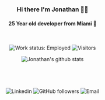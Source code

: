 <h3 align="center"> Hi there I'm Jonathan 👋🏽</h3>
<h4 align="center"> 25 Year old developer from Miami 🌴</h4>
<br />
<p align="center"> 
 <img alt="Work status: Employed" src="https://img.shields.io/badge/Employed-Yes-brightgreen.svg?style=flat-square"/> 
 <img alt="Visitors" src="https://views.whatilearened.today/views/github/moralesjonathan/moralesjonathan.svg" />
</p>
<p align="center"> 
<img alt="Jonathan's github stats" src="https://github-readme-stats.vercel.app/api?username=moralesjonathan&show_icons=true" />
 </p>
 
#
<br />

<p align="center"> 
 <img alt="Linkedin" src="https://img.shields.io/badge/Connect-Jonathan-lightgrey?logo=linkedin&style=flat-square&link=linkedin.com/in/jonmorazav"/>
  <img alt="GitHub followers" src="https://img.shields.io/github/followers/moralesjonathan?color=lightgrey&label=Follow%20Me&logo=github&style=flat-square"/>
  <img alt="Email" src="https://img.shields.io/badge/Email-moralesjonathan-lightgrey?logo=gmail&logoColor=white&style=flat-square&link=mailto:moralesjonathan@email.com"/>
</p>
